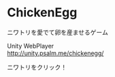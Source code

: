 ChickenEgg
==========

ニワトリを愛でて卵を産ませるゲーム  
  
Unity WebPlayer  
http://unity.psalm.me/chickenegg/  
  
ニワトリをクリック！  


